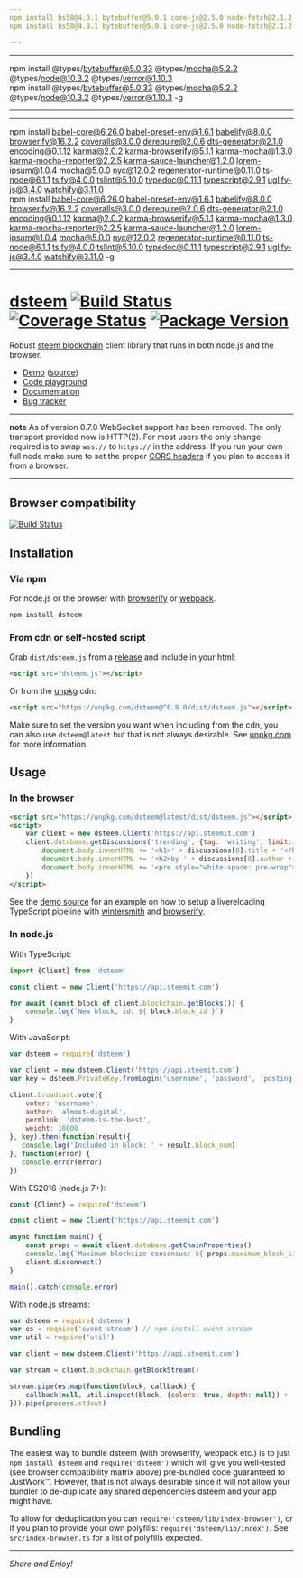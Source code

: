 ```yaml
---
npm install bs58@4.0.1 bytebuffer@5.0.1 core-js@2.5.0 node-fetch@2.1.2 secp256k1@3.3.1 verror@1.10.0 whatwg-fetch@2.0.3   
npm install bs58@4.0.1 bytebuffer@5.0.1 core-js@2.5.0 node-fetch@2.1.2 secp256k1@3.3.1 verror@1.10.0 whatwg-fetch@2.0.3 -g   

---
```

---
npm install @types/bytebuffer@5.0.33 @types/mocha@5.2.2 @types/node@10.3.2 @types/verror@1.10.3   
npm install @types/bytebuffer@5.0.33 @types/mocha@5.2.2 @types/node@10.3.2 @types/verror@1.10.3 -g   

---
---
npm install babel-core@6.26.0 babel-preset-env@1.6.1 babelify@8.0.0 browserify@16.2.2 coveralls@3.0.0 derequire@2.0.6 dts-generator@2.1.0 encoding@0.1.12 karma@2.0.2 karma-browserify@5.1.1 karma-mocha@1.3.0 karma-mocha-reporter@2.2.5 karma-sauce-launcher@1.2.0 lorem-ipsum@1.0.4 mocha@5.0.0 nyc@12.0.2 regenerator-runtime@0.11.0 ts-node@6.1.1 tsify@4.0.0 tslint@5.10.0 typedoc@0.11.1 typescript@2.9.1 uglify-js@3.4.0 watchify@3.11.0   
npm install babel-core@6.26.0 babel-preset-env@1.6.1 babelify@8.0.0 browserify@16.2.2 coveralls@3.0.0 derequire@2.0.6 dts-generator@2.1.0 encoding@0.1.12 karma@2.0.2 karma-browserify@5.1.1 karma-mocha@1.3.0 karma-mocha-reporter@2.2.5 karma-sauce-launcher@1.2.0 lorem-ipsum@1.0.4 mocha@5.0.0 nyc@12.0.2 regenerator-runtime@0.11.0 ts-node@6.1.1 tsify@4.0.0 tslint@5.10.0 typedoc@0.11.1 typescript@2.9.1 uglify-js@3.4.0 watchify@3.11.0 -g

---




# [dsteem](https://github.com/jnordberg/dsteem) [![Build Status](https://img.shields.io/circleci/project/github/jnordberg/dsteem.svg?style=flat-square)](https://circleci.com/gh/jnordberg/workflows/dsteem) [![Coverage Status](https://img.shields.io/coveralls/jnordberg/dsteem.svg?style=flat-square)](https://coveralls.io/github/jnordberg/dsteem?branch=master) [![Package Version](https://img.shields.io/npm/v/dsteem.svg?style=flat-square)](https://www.npmjs.com/package/dsteem)

Robust [steem blockchain](https://steem.io) client library that runs in both node.js and the browser.

* [Demo](https://comments.steem.vc) ([source](https://github.com/jnordberg/dsteem/tree/master/examples/comment-feed))
* [Code playground](https://playground.steem.vc)
* [Documentation](https://jnordberg.github.io/dsteem/)
* [Bug tracker](https://github.com/jnordberg/dsteem/issues)

---

**note** As of version 0.7.0 WebSocket support has been removed. The only transport provided now is HTTP(2). For most users the only change required is to swap `wss://` to `https://` in the address. If you run your own full node make sure to set the proper [CORS headers](https://en.wikipedia.org/wiki/Cross-origin_resource_sharing) if you plan to access it from a browser.

---


Browser compatibility
---------------------

[![Build Status](https://saucelabs.com/browser-matrix/jnordberg-dsteem.svg)](https://saucelabs.com/open_sauce/user/jnordberg-dsteem)


Installation
------------

### Via npm

For node.js or the browser with [browserify](https://github.com/substack/node-browserify) or [webpack](https://github.com/webpack/webpack).

```
npm install dsteem
```

### From cdn or self-hosted script

Grab `dist/dsteem.js` from a [release](https://github.com/jnordberg/dsteem/releases) and include in your html:

```html
<script src="dsteem.js"></script>
```

Or from the [unpkg](https://unpkg.com) cdn:

```html
<script src="https://unpkg.com/dsteem@^0.8.0/dist/dsteem.js"></script>
```

Make sure to set the version you want when including from the cdn, you can also use `dsteem@latest` but that is not always desirable. See [unpkg.com](https://unpkg.com) for more information.


Usage
-----

### In the browser

```html
<script src="https://unpkg.com/dsteem@latest/dist/dsteem.js"></script>
<script>
    var client = new dsteem.Client('https://api.steemit.com')
    client.database.getDiscussions('trending', {tag: 'writing', limit: 1}).then(function(discussions){
        document.body.innerHTML += '<h1>' + discussions[0].title + '</h1>'
        document.body.innerHTML += '<h2>by ' + discussions[0].author + '</h2>'
        document.body.innerHTML += '<pre style="white-space: pre-wrap">' + discussions[0].body + '</pre>'
    })
</script>
```

See the [demo source](https://github.com/jnordberg/dsteem/tree/master/examples/comment-feed) for an example on how to setup a livereloading TypeScript pipeline with [wintersmith](https://github.com/jnordberg/wintersmith) and [browserify](https://github.com/substack/node-browserify).

### In node.js

With TypeScript:

```typescript
import {Client} from 'dsteem'

const client = new Client('https://api.steemit.com')

for await (const block of client.blockchain.getBlocks()) {
    console.log(`New block, id: ${ block.block_id }`)
}
```

With JavaScript:

```javascript
var dsteem = require('dsteem')

var client = new dsteem.Client('https://api.steemit.com')
var key = dsteem.PrivateKey.fromLogin('username', 'password', 'posting')

client.broadcast.vote({
    voter: 'username',
    author: 'almost-digital',
    permlink: 'dsteem-is-the-best',
    weight: 10000
}, key).then(function(result){
   console.log('Included in block: ' + result.block_num)
}, function(error) {
   console.error(error)
})
```

With ES2016 (node.js 7+):

```javascript
const {Client} = require('dsteem')

const client = new Client('https://api.steemit.com')

async function main() {
    const props = await client.database.getChainProperties()
    console.log(`Maximum blocksize consensus: ${ props.maximum_block_size } bytes`)
    client.disconnect()
}

main().catch(console.error)
```

With node.js streams:

```javascript
var dsteem = require('dsteem')
var es = require('event-stream') // npm install event-stream
var util = require('util')

var client = new dsteem.Client('https://api.steemit.com')

var stream = client.blockchain.getBlockStream()

stream.pipe(es.map(function(block, callback) {
    callback(null, util.inspect(block, {colors: true, depth: null}) + '\n')
})).pipe(process.stdout)
```


Bundling
--------

The easiest way to bundle dsteem (with browserify, webpack etc.) is to just `npm install dsteem` and `require('dsteem')` which will give you well-tested (see browser compatibility matrix above) pre-bundled code guaranteed to JustWork™. However, that is not always desirable since it will not allow your bundler to de-duplicate any shared dependencies dsteem and your app might have.

To allow for deduplication you can `require('dsteem/lib/index-browser')`, or if you plan to provide your own polyfills: `require('dsteem/lib/index')`. See `src/index-browser.ts` for a list of polyfills expected.

---

*Share and Enjoy!*

